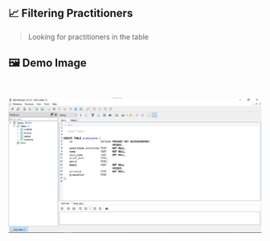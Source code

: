 ## 📈 Filtering Practitioners

> Looking for practitioners in the table

## 🖼 Demo Image 

<br>

![01](https://github.com/ArthurEstevan/Entra21_Class_Relational_Bank/blob/main/Class_02/01-DDL-Criar-Tabela-Praticantes/1.png)
